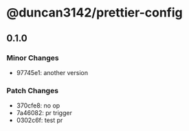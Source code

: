 # @duncan3142/prettier-config

## 0.1.0

### Minor Changes

- 97745e1: another version

### Patch Changes

- 370cfe8: no op
- 7a46082: pr trigger
- 0302c6f: test pr

